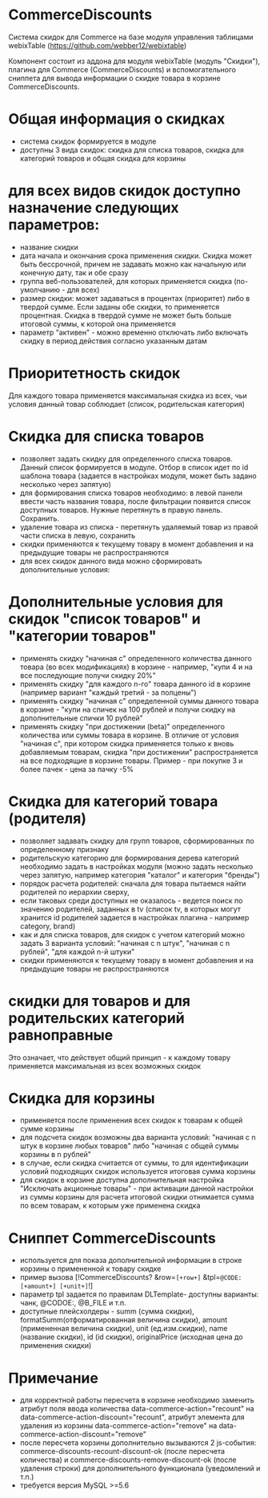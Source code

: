 # CommerceDiscounts
Система скидок для Commerce  на базе модуля управления таблицами webixTable (https://github.com/webber12/webixtable)

Компонент состоит из аддона для модуля webixTable (модуль "Скидки"), плагина для Commerce (CommerceDiscounts) и вспомогательного сниппета для вывода информации о скидке товара в корзине CommerceDiscounts.


# Общая информация о скидках
- система скидок формируется в модуле
- доступны 3 вида скидок: скидка для списка товаров, скидка для категорий товаров и общая скидка для корзины


# для всех видов скидок доступно назначение следующих параметров:
- название скидки
- дата начала и окончания срока применения скидки. Скидка может быть бессрочной, причем не задавать можно как начальную или конечную дату, так и обе сразу
- группа веб-пользователей, для которых применяется скидка (по-умолчанию - для всех)
- размер скидки: может задаваться в процентах (приоритет) либо в твердой сумме. Если заданы обе скидки, то применяется процентная. Скидка в твердой сумме не может быть больше итоговой суммы, к которой она применяется
- параметр "активен" - можно временно отключать либо включать скидку в период действия согласно указанным датам


# Приоритетность скидок
Для каждого товара применяется максимальная скидка из всех, чьи условия данный товар соблюдает (список, родительская категория)


# Скидка для списка товаров
- позволяет задать скидку для определенного списка товаров. Данный список формируется в модуле. Отбор в список идет по id шаблона товара (задается в настройках модуля, может быть задано несколько через запятую)
- для формирования списка товаров необходимо: в левой панели ввести часть названия товара, после фильтрации появится список доступных товаров. Нужные перетянуть в правую панель. Сохранить.
- удаление товара из списка - перетянуть удаляемый товар из правой части списка в левую, сохранить
- скидки применяются к текущему товару в момент добавления и на предыдущие товары не распространяются
- для всех скидок данного вида можно сформировать дополнительные условия:


# Дополнительные условия для скидок "список товаров" и "категории товаров"
- применять скидку "начиная с" определенного количества данного товара (во всех модификациях) в корзине - например, "купи 4 и на все последующие получи скидку 20%"
- применять скидку "для каждого n-го" товара данного id в корзине (например вариант "каждый третий - за полцены")
- применять скидку "начиная с" определенной суммы данного товара в корзине - "купи на спичек на 100 рублей и получи скидку на дополнительные спички 10 рублей"
- применять скидку "при достижении (beta)" определенного количества или суммы товара в корзине. В отличие от условия "начиная с", при котором скидка применяется только к вновь добавляемым товарам, скидка "при достижении" распространяется на все подходящие в корзине товары. Пример - при покупке 3 и более пачек - цена за пачку -5%


# Скидка для категорий товара (родителя)
- позволяет задавать скидку для групп товаров, сформированных по определенному признаку
- родительскую категорию для формирования дерева категорий необходимо задать в настройках модуля (можно задать несколько через запятую, например категория "каталог" и категория "бренды")
- порядок расчета родителей: сначала для товара пытаемся найти родителей по иерархии сверху, 
- если таковых среди доступных не оказалось - ведется поиск по значению родителей, заданных в tv (список tv, в которых могут хранится id родителей задается в настройках плагина - например category, brand)
- как и для списка товаров, для скидок с учетом категорий можно задать 3 варианта условий: "начиная с n штук", "начиная с n рублей", "для каждой n-й штуки"
- скидки применяются к текущему товару в момент добавления и на предыдущие товары не распространяются


# скидки для товаров и для родительских категорий равноправные
Это означает, что действует общий принцип - к каждому товару применяется максимальная из всех возможных скидок


# Cкидка для корзины
- применяется после применения всех скидок к товарам к общей сумме корзины
- для подсчета скидок возможны два варианта условий: "начиная с n штук в корзине любых товаров" либо "начиная с общей суммы корзины в n рублей"
- в случае, если скидка считается от суммы, то для идентификации условий подходящих скидок используется итоговая сумма корзины
- для скидок в корзине доступна дополнительная настройка "Исключать акционные товары" - при активации данной настройки из суммы корзины для расчета итоговой скидки отнимается сумма по всем товарам, к которым уже применена скидка


# Сниппет CommerceDiscounts
- используется для показа дополнительной информации в строке корзины о примененной к товару скидке
- пример вызова [!CommerceDiscounts? &row=`[+row+]` &tpl=`@CODE:[+amount+] [+unit+]`!]
- параметр tpl задается по правилам DLTemplate- доступны варианты: чанк, @CODOE:, @B_FILE и т.п.
- доступные плейсхолдеры - summ (сумма скидки), formatSumm(отформатированная величина скидки), amount (примененная величина скидки), unit (ед.изм.скидки), name (название скидки), id (id скидки), originalPrice (исходная цена до применения скидки)

# Примечание
- для корректной работы пересчета в корзине необходимо заменить атрибут поля ввода количества data-commerce-action="recount" на data-commerce-action-discount="recount", атрибут элемента для удаления из корзины data-commerce-action="remove" на data-commerce-action-discount="remove"
- после пересчета корзины дополнительно вызываются 2 js-события: commerce-discounts-recount-discount-ok (после пересчета количества) и commerce-discounts-remove-discount-ok (после удаления строки) для дополнительного функционала (уведомлений и т.п.)
- требуется версия MySQL >=5.6







